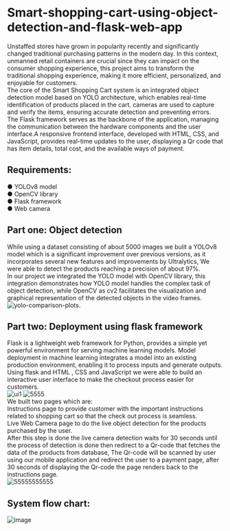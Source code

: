 # Smart-shopping-cart-using-object-detection-and-flask-web-app
Unstaffed stores have grown in popularity recently and significantly changed traditional purchasing patterns in the modern day. In this context, unmanned retail containers are crucial since they can impact on the consumer shopping experience, this project aims to transform the traditional shopping experience, making it more efficient, personalized, and enjoyable for customers. <br />
The core of the Smart Shopping Cart system is an integrated object detection model based on YOLO architecture, which enables real-time identification of products placed in the cart. cameras are used to capture and verify the items, ensuring accurate detection and preventing errors.<br />
The Flask framework serves as the backbone of the application, managing the communication between the hardware components and the user interface.A responsive frontend interface, developed with HTML, CSS, and JavaScript, provides real-time updates to the user, displaying a Qr code that has item details, total cost, and the available ways of payment.<br />
## Requirements:
● YOLOv8 model<br />
● OpenCV library<br />
● Flask framework<br />
● Web camera<br />
## Part one: Object detection
While using a dataset consisting of about 5000 images we bulit a YOLOv8 model which is a significant improvement over previous versions, as it incorporates several new features and improvements by Ultralytics,  We were able to detect the products reaching a precision of about 97%.<br />
In our project we integrated the YOLO model with OpenCV library, this integration demonstrates how YOLO model handles the complex task of object detection, while OpenCV as cv2 facilitates the visualization and graphical representation of the detected objects in the video frames.<br />
![yolo-comparison-plots](https://github.com/user-attachments/assets/bb56c3fd-8bb5-4180-afc9-0957c996ffc4).<br />
## Part two: Deployment using flask framework
Flask is a lightweight web framework for Python, provides a simple yet powerful environment for serving machine learning models. Model deployment in machine learning integrates a model into an existing production environment, enabling it to process inputs and generate outputs. <br />
Using flask and HTML , CSS and JavaScript we were able to build an interactive user interface to make the checkout process easier for customers.<br />
![ui1](https://github.com/user-attachments/assets/382700f0-d197-46f6-902a-dd8be6fcf99b)
![5555](https://github.com/user-attachments/assets/5abe83e0-965f-4317-b8ce-b83939176675)<br />
We built two pages which are:<br />
Instructions page to provide customer with the important instructions related to shopping cart so that the check out process is seamless.<br />
Live Web Camera page to do the live object detection for the products purchased by the user.<br />
After this step is done the live camera detection waits for 30 seconds until the process of detection is done then redirect to a Qr-code that fetches the data of the products from database, The Qr-code will be scanned by user using our mobile application and redirect the user to a payment page, after 30 seconds of displaying the Qr-code the page renders back to the instructions page.<br />
![55555555555](https://github.com/user-attachments/assets/fb4b9880-ca3d-4cfe-95f9-39ac9d1295de)<br />
## System flow chart:
![image](https://github.com/user-attachments/assets/dc59a578-8232-4ef3-afc5-02c719a7d1e6)









